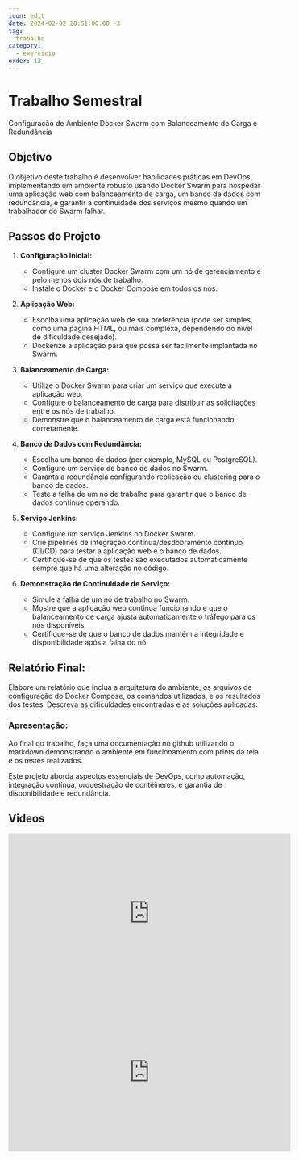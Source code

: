 ```yaml
---
icon: edit
date: 2024-02-02 20:51:00.00 -3
tag:
  trabalho
category:
  - exercicio
order: 13
---
```


# Trabalho Semestral

Configuração de Ambiente Docker Swarm com Balanceamento de Carga e Redundância

## Objetivo

O objetivo deste trabalho é desenvolver habilidades práticas em DevOps, implementando um ambiente robusto usando Docker Swarm para hospedar uma aplicação web com balanceamento de carga, um banco de dados com redundância, e garantir a continuidade dos serviços mesmo quando um trabalhador do Swarm falhar.

## Passos do Projeto

1. **Configuração Inicial:**
   - Configure um cluster Docker Swarm com um nó de gerenciamento e pelo menos dois nós de trabalho.
   - Instale o Docker e o Docker Compose em todos os nós.

2. **Aplicação Web:**
   - Escolha uma aplicação web de sua preferência (pode ser simples, como uma página HTML, ou mais complexa, dependendo do nível de dificuldade desejado).
   - Dockerize a aplicação para que possa ser facilmente implantada no Swarm.

3. **Balanceamento de Carga:**
   - Utilize o Docker Swarm para criar um serviço que execute a aplicação web.
   - Configure o balanceamento de carga para distribuir as solicitações entre os nós de trabalho.
   - Demonstre que o balanceamento de carga está funcionando corretamente.

4. **Banco de Dados com Redundância:**
   - Escolha um banco de dados (por exemplo, MySQL ou PostgreSQL).
   - Configure um serviço de banco de dados no Swarm.
   - Garanta a redundância configurando replicação ou clustering para o banco de dados.
   - Teste a falha de um nó de trabalho para garantir que o banco de dados continue operando.

5. **Serviço Jenkins:**
   - Configure um serviço Jenkins no Docker Swarm.
   - Crie pipelines de integração contínua/desdobramento contínuo (CI/CD) para testar a aplicação web e o banco de dados.
   - Certifique-se de que os testes são executados automaticamente sempre que há uma alteração no código.

6. **Demonstração de Continuidade de Serviço:**
   - Simule a falha de um nó de trabalho no Swarm.
   - Mostre que a aplicação web continua funcionando e que o balanceamento de carga ajusta automaticamente o tráfego para os nós disponíveis.
   - Certifique-se de que o banco de dados mantém a integridade e disponibilidade após a falha do nó.

## Relatório Final:

Elabore um relatório que inclua a arquitetura do ambiente, os arquivos de configuração do Docker Compose, os comandos utilizados, e os resultados dos testes. Descreva as dificuldades encontradas e as soluções aplicadas.

### Apresentação:

Ao final do trabalho, faça uma documentação no github utilizando o markdown demonstrando o ambiente em funcionamento com prints da tela e os testes realizados.

Este projeto aborda aspectos essenciais de DevOps, como automação, integração contínua, orquestração de contêineres, e garantia de disponibilidade e redundância.

## Videos

<iframe width="560" height="315" src="https://www.youtube.com/embed/eMDWA2ey0zY?si=XP6FoO-9Wj7r1Es_" title="YouTube video player" frameborder="0" allow="accelerometer; autoplay; clipboard-write; encrypted-media; gyroscope; picture-in-picture; web-share" allowfullscreen></iframe>

<iframe width="560" height="315" src="https://www.youtube.com/embed/ujAbn-oGR9I?si=K4PRqntZq_4ueg8B" title="YouTube video player" frameborder="0" allow="accelerometer; autoplay; clipboard-write; encrypted-media; gyroscope; picture-in-picture; web-share" allowfullscreen></iframe>